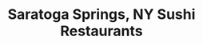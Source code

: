 ---
layout: city
title: Saratoga Springs, NY Sushi Restaurants
permalink: /new-york/saratoga-springs/
stateAbbr: NY
stateName: New York
cityName: Saratoga Springs

---